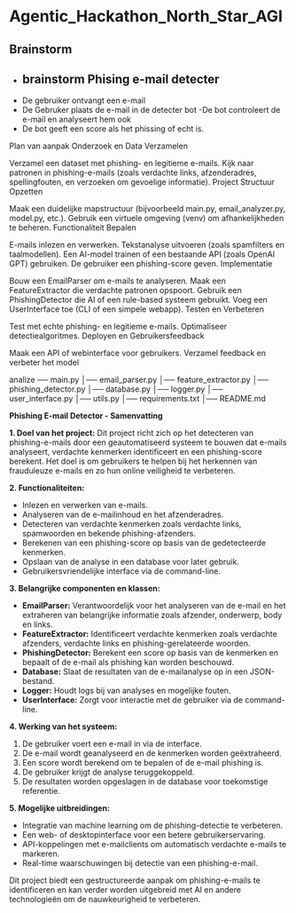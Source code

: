 # Agentic_Hackathon_North_Star_AGI
## Brainstorm
- ## brainstorm Phising e-mail detecter
- De gebruiker ontvangt een e-mail
- De Gebruker plaats de e-mail in de detecter bot
-De bot controleert de e-mail en analyseert hem ook
- De bot geeft een score als het phissing of echt is. 

Plan van aanpak
Onderzoek en Data Verzamelen

Verzamel een dataset met phishing- en legitieme e-mails.
Kijk naar patronen in phishing-e-mails (zoals verdachte links, afzenderadres, spellingfouten, en verzoeken om gevoelige informatie).
Project Structuur Opzetten

Maak een duidelijke mapstructuur (bijvoorbeeld main.py, email_analyzer.py, model.py, etc.).
Gebruik een virtuele omgeving (venv) om afhankelijkheden te beheren.
Functionaliteit Bepalen

E-mails inlezen en verwerken.
Tekstanalyse uitvoeren (zoals spamfilters en taalmodellen).
Een AI-model trainen of een bestaande API (zoals OpenAI GPT) gebruiken.
De gebruiker een phishing-score geven.
Implementatie

Bouw een EmailParser om e-mails te analyseren.
Maak een FeatureExtractor die verdachte patronen opspoort.
Gebruik een PhishingDetector die AI of een rule-based systeem gebruikt.
Voeg een UserInterface toe (CLI of een simpele webapp).
Testen en Verbeteren

Test met echte phishing- en legitieme e-mails.
Optimaliseer detectiealgoritmes.
Deployen en Gebruikersfeedback

Maak een API of webinterface voor gebruikers.
Verzamel feedback en verbeter het model


analize 
── main.py
│── email_parser.py
│── feature_extractor.py
│── phishing_detector.py
│── database.py
│── logger.py
│── user_interface.py
│── utils.py
│── requirements.txt
│── README.md


**Phishing E-mail Detector - Samenvatting**

**1. Doel van het project:**
Dit project richt zich op het detecteren van phishing-e-mails door een geautomatiseerd systeem te bouwen dat e-mails analyseert, verdachte kenmerken identificeert en een phishing-score berekent. Het doel is om gebruikers te helpen bij het herkennen van frauduleuze e-mails en zo hun online veiligheid te verbeteren.

**2. Functionaliteiten:**
- Inlezen en verwerken van e-mails.
- Analyseren van de e-mailinhoud en het afzenderadres.
- Detecteren van verdachte kenmerken zoals verdachte links, spamwoorden en bekende phishing-afzenders.
- Berekenen van een phishing-score op basis van de gedetecteerde kenmerken.
- Opslaan van de analyse in een database voor later gebruik.
- Gebruikersvriendelijke interface via de command-line.

**3. Belangrijke componenten en klassen:**
- **EmailParser:** Verantwoordelijk voor het analyseren van de e-mail en het extraheren van belangrijke informatie zoals afzender, onderwerp, body en links.
- **FeatureExtractor:** Identificeert verdachte kenmerken zoals verdachte afzenders, verdachte links en phishing-gerelateerde woorden.
- **PhishingDetector:** Berekent een score op basis van de kenmerken en bepaalt of de e-mail als phishing kan worden beschouwd.
- **Database:** Slaat de resultaten van de e-mailanalyse op in een JSON-bestand.
- **Logger:** Houdt logs bij van analyses en mogelijke fouten.
- **UserInterface:** Zorgt voor interactie met de gebruiker via de command-line.

**4. Werking van het systeem:**
1. De gebruiker voert een e-mail in via de interface.
2. De e-mail wordt geanalyseerd en de kenmerken worden geëxtraheerd.
3. Een score wordt berekend om te bepalen of de e-mail phishing is.
4. De gebruiker krijgt de analyse teruggekoppeld.
5. De resultaten worden opgeslagen in de database voor toekomstige referentie.

**5. Mogelijke uitbreidingen:**
- Integratie van machine learning om de phishing-detectie te verbeteren.
- Een web- of desktopinterface voor een betere gebruikerservaring.
- API-koppelingen met e-mailclients om automatisch verdachte e-mails te markeren.
- Real-time waarschuwingen bij detectie van een phishing-e-mail.

Dit project biedt een gestructureerde aanpak om phishing-e-mails te identificeren en kan verder worden uitgebreid met AI en andere technologieën om de nauwkeurigheid te verbeteren.

